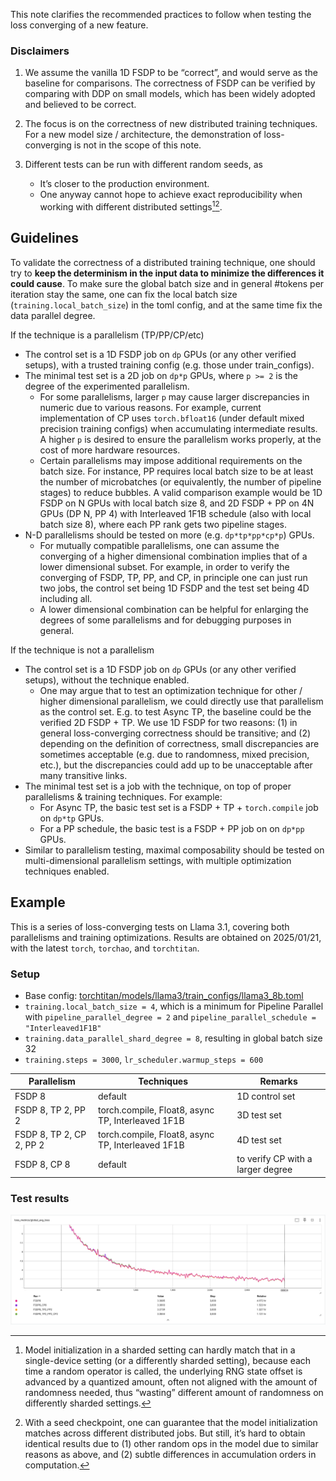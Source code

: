This note clarifies the recommended practices to follow when testing the loss converging of a new feature.

### Disclaimers
1. We assume the vanilla 1D FSDP to be “correct”, and would serve as the baseline for comparisons. The correctness of FSDP can be verified by comparing with DDP on small models, which has been widely adopted and believed to be correct.

2. The focus is on the correctness of new distributed training techniques. For a new model size / architecture, the demonstration of loss-converging is not in the scope of this note.

3. Different tests can be run with different random seeds, as
    - It’s closer to the production environment.
    - One anyway cannot hope to achieve exact reproducibility when working with different distributed settings[^1][^2].


## Guidelines

To validate the correctness of a distributed training technique, one should try to **keep the determinism in the input data to minimize the differences it could cause**. To make sure the global batch size and in general #tokens per iteration stay the same, one can fix the local batch size (`training.local_batch_size`) in the toml config, and at the same time fix the data parallel degree.

If the technique is a parallelism (TP/PP/CP/etc)
- The control set is a 1D FSDP job on `dp` GPUs (or any other verified setups), with a trusted training config (e.g. those under train_configs).
- The minimal test set is a 2D job on `dp*p` GPUs, where `p >= 2` is the degree of the experimented parallelism.
  - For some parallelisms, larger `p` may cause larger discrepancies in numeric due to various reasons. For example, current implementation of CP uses `torch.bfloat16` (under default mixed precision training configs) when accumulating intermediate results. A higher `p` is desired to ensure the parallelism works properly, at the cost of more hardware resources.
  - Certain parallelisms may impose additional requirements on the batch size. For instance, PP requires local batch size to be at least the number of microbatches (or equivalently, the number of pipeline stages) to reduce bubbles. A valid comparison example would be 1D FSDP on N GPUs with local batch size 8, and 2D FSDP + PP on 4N GPUs (DP N, PP 4) with Interleaved 1F1B schedule (also with local batch size 8), where each PP rank gets two pipeline stages.
- N-D parallelisms should be tested on more (e.g. `dp*tp*pp*cp*p`) GPUs.
  - For mutually compatible parallelisms, one can assume the converging of a higher dimensional combination implies that of a lower dimensional subset. For example, in order to verify the converging of FSDP, TP, PP, and CP, in principle one can just run two jobs, the control set being 1D FSDP and the test set being 4D including all.
  - A lower dimensional combination can be helpful for enlarging the degrees of some parallelisms and for debugging purposes in general.


If the technique is not a parallelism
- The control set is a 1D FSDP job on `dp` GPUs (or any other verified setups), without the technique enabled.
  - One may argue that to test an optimization technique for other / higher dimensional parallelism, we could directly use that parallelism as the control set. E.g. to test Async TP, the baseline could be the verified 2D FSDP + TP. We use 1D FSDP for two reasons: (1) in general loss-converging correctness should be transitive; and (2) depending on the definition of correctness, small discrepancies are sometimes acceptable (e.g. due to randomness, mixed precision, etc.), but the discrepancies could add up to be unacceptable after many transitive links.
- The minimal test set is a job with the technique, on top of proper parallelisms & training techniques. For example:
  - For Async TP, the basic test set is a FSDP + TP + `torch.compile` job on `dp*tp` GPUs.
  - For a PP schedule, the basic test is a FSDP + PP job on on `dp*pp` GPUs.
- Similar to parallelism testing, maximal composability should be tested on multi-dimensional parallelism settings, with multiple optimization techniques enabled.


## Example

This is a series of loss-converging tests on Llama 3.1, covering both parallelisms and training optimizations.
Results are obtained on 2025/01/21, with the latest `torch`, `torchao`, and `torchtitan`.

### Setup
- Base config: [torchtitan/models/llama3/train_configs/llama3_8b.toml](../torchtitan/models/llama3/train_configs/llama3_8b.toml)
- `training.local_batch_size = 4`, which is a minimum for Pipeline Parallel with `pipeline_parallel_degree = 2` and `pipeline_parallel_schedule = "Interleaved1F1B"`
- `training.data_parallel_shard_degree = 8`, resulting in global batch size 32
- `training.steps = 3000`, `lr_scheduler.warmup_steps = 600`

| Parallelism              | Techniques                                        | Remarks                           |
| ------------------------ | ------------------------------------------------- | --------------------------------- |
| FSDP 8                   | default                                           | 1D control set                    |
| FSDP 8, TP 2, PP 2       | torch.compile, Float8, async TP, Interleaved 1F1B | 3D test set                       |
| FSDP 8, TP 2, CP 2, PP 2 | torch.compile, Float8, async TP, Interleaved 1F1B | 4D test set                       |
| FSDP 8, CP 8             | default                                           | to verify CP with a larger degree |

### Test results
![image](../assets/images/loss_curves.png)


[^1]: Model initialization in a sharded setting can hardly match that in a single-device setting (or a differently sharded setting), because each time a random operator is called, the underlying RNG state offset is advanced by a quantized amount, often not aligned with the amount of randomness needed, thus “wasting” different amount of randomness on differently sharded settings.

[^2]: With a seed checkpoint, one can guarantee that the model initialization matches across different distributed jobs. But still, it’s hard to obtain identical results due to (1) other random ops in the model due to similar reasons as above, and (2) subtle differences in accumulation orders in computation.
